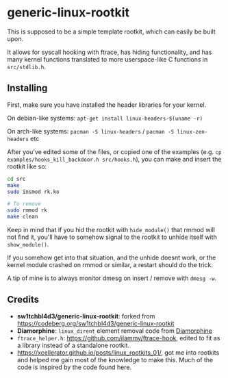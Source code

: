 # generic-linux-rootkit

This is supposed to be a simple template rootkit, which can easily be built upon.

It allows for syscall hooking with ftrace, has hiding functionality, and has many kernel functions translated to more userspace-like C functions in `src/stdlib.h`.

## Installing

First, make sure you have installed the header libraries for your kernel.

On debian-like systems: `apt-get install linux-headers-$(uname -r)`

On arch-like systems: `pacman -S linux-headers` / `pacman -S linux-zen-headers` etc

After you've edited some of the files, or copied one of the examples (e.g. `cp examples/hooks_kill_backdoor.h src/hooks.h`), you can make and insert the rootkit like so:

```sh
cd src
make
sudo insmod rk.ko

# To remove
sudo rmmod rk
make clean
```

Keep in mind that if you hid the rootkit with `hide_module()` that rmmod will not find it, you'll have to somehow signal to the rootkit to unhide itself with `show_module()`.

If you somehow get into that situation, and the unhide doesnt work, or the kernel module crashed on rmmod or similar, a restart should do the trick.

A tip of mine is to always monitor dmesg on insert / remove with `dmesg -w`.

## Credits
- **sw1tchbl4d3/generic-linux-rootkit**: forked from https://codeberg.org/sw1tchbl4d3/generic-linux-rootkit
- **Diamorphine**: `linux_dirent` element removal code from [Diamorphine](https://github.com/m0nad/Diamorphine)
- `ftrace_helper.h`: https://github.com/ilammy/ftrace-hook, edited to fit as a library instead of a standalone rootkit.
- https://xcellerator.github.io/posts/linux_rootkits_01/, got me into rootkits and helped me gain most of the knowledge to make this. Much of the code is inspired by the code found here.
